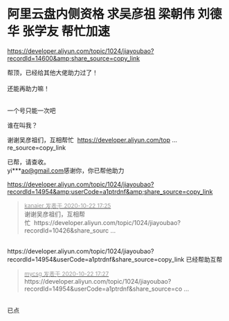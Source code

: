 # 阿里云盘内侧资格 求吴彦祖 梁朝伟 刘德华 张学友 帮忙加速


https://developer.aliyun.com/topic/1024/jiayoubao?recordId=14600&amp;share_source=copy_link

帮顶，已经给其他大佬助力过了！<br />
<br />
还能再助力嘛！<br />
<br />
<img src="static/image/smiley/default/lol.gif" smilieid="12" border="0" alt="" /><img src="static/image/smiley/default/lol.gif" smilieid="12" border="0" alt="" /><img src="static/image/smiley/default/lol.gif" smilieid="12" border="0" alt="" />

一个号只能一次吧

谁在叫我？

谢谢吴彦祖们，互相帮忙&nbsp;&nbsp;<a href="https://developer.aliyun.com/topic/1024/jiayoubao?recordId=10426&amp;share_source=copy_link" target="_blank">https://developer.aliyun.com/top ... re_source=copy_link</a>

已帮，请查收。<br />
yi***<a href="mailto:ao@gmail.com">ao@gmail.com</a>感谢你，你已帮他助力<br />


https://developer.aliyun.com/topic/1024/jiayoubao?recordId=14954&amp;userCode=a1ptrdnf&amp;share_source=copy_link

<div class="quote"><blockquote><font size="2"><a href="https://www.hostloc.com/forum.php?mod=redirect&amp;goto=findpost&amp;pid=9336911&amp;ptid=757230" target="_blank"><font color="#999999">kanaier 发表于 2020-10-22 17:25</font></a></font><br />
谢谢吴彦祖们，互相帮忙&nbsp;&nbsp;https://developer.aliyun.com/topic/1024/jiayoubao?recordId=10426&amp;share_sourc ...</blockquote></div><br />
https://developer.aliyun.com/topic/1024/jiayoubao?recordId=14954&amp;userCode=a1ptrdnf&amp;share_source=copy_link 已经帮助互帮

<div class="quote"><blockquote><font size="2"><a href="https://www.hostloc.com/forum.php?mod=redirect&amp;goto=findpost&amp;pid=9336924&amp;ptid=757230" target="_blank"><font color="#999999">mycsg 发表于 2020-10-22 17:27</font></a></font><br />
https://developer.aliyun.com/topic/1024/jiayoubao?recordId=14954&amp;userCode=a1ptrdnf&amp;share_source=co ...</blockquote></div><br />
已点
